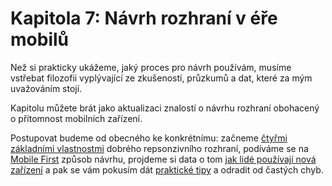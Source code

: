 # Kapitola 7: Návrh rozhraní v éře mobilů

Než si prakticky ukážeme, jaký proces pro návrh používám, musíme vstřebat filozofii vyplývající ze zkušeností, průzkumů a dat, které za mým uvažováním stojí. 

Kapitolu můžete brát jako aktualizaci znalostí o návrhu rozhraní obohacený o přítomnost mobilních zařízení. 

Postupovat budeme od obecného ke konkrétnímu: začneme [čtyřmi základními vlastnostmi](4-principy-ui.md) dobrého repsonzivního rozhraní, podíváme se na [Mobile First](mobile-first.md) způsob návrhu, projdeme si data o tom [jak lidé používají nová zařízení](lide-a-zarizeni.md) a pak se vám pokusím dát [praktické tipy](tipy-responzivni-ui.md) a odradit od častých chyb.
